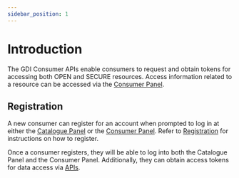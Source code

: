 ```yaml
---
sidebar_position: 1
---
```


# Introduction

The GDI Consumer APIs enable consumers to request and obtain tokens for accessing both OPEN and SECURE resources. Access information related to a resource can be accessed via the [Consumer Panel](https://catalogue.gdi.org.in/consumer).

## Registration

A new consumer can register for an account when prompted to log in at either the [Catalogue Panel](https://catalogue.gdi.org.in) or the [Consumer Panel](https://catalogue.gdi.org.in/consumer). Refer to [Registration](../registration.md) for instructions on how to register.

Once a consumer registers, they will be able to log into both the Catalogue Panel and the Consumer Panel. Additionally, they can obtain access tokens for data access via [APIs](https://dx.gdi.org.in/auth/apis#tag/Token-APIs/operation/post-auth-v1-token).
 
